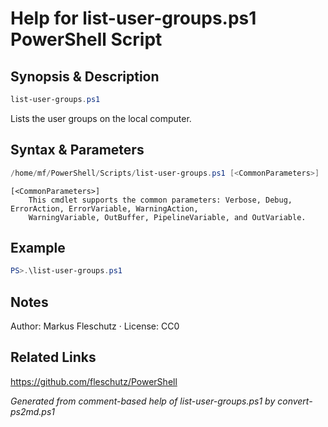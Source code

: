 # Help for list-user-groups.ps1 PowerShell Script

## Synopsis & Description
```powershell
list-user-groups.ps1
```

Lists the user groups on the local computer.

## Syntax & Parameters
```powershell
/home/mf/PowerShell/Scripts/list-user-groups.ps1 [<CommonParameters>]
```

```
[<CommonParameters>]
    This cmdlet supports the common parameters: Verbose, Debug, ErrorAction, ErrorVariable, WarningAction, 
    WarningVariable, OutBuffer, PipelineVariable, and OutVariable.
```

## Example
```powershell
PS>.\list-user-groups.ps1
```


## Notes
Author: Markus Fleschutz · License: CC0

## Related Links
https://github.com/fleschutz/PowerShell

*Generated from comment-based help of list-user-groups.ps1 by convert-ps2md.ps1*
